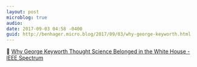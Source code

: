 ```yaml
---
layout: post
microblog: true
audio: 
date: 2017-09-03 04:58 -0400
guid: http://benhager.micro.blog/2017/09/03/why-george-keyworth.html
---
```

🔬 [Why George Keyworth Thought Science Belonged in the White House - IEEE Spectrum](https://spectrum.ieee.org/view-from-the-valley/geek-life/profiles/remembering-george-keyworthand-why-he-thought-science-belonged-in-the-white-house)
